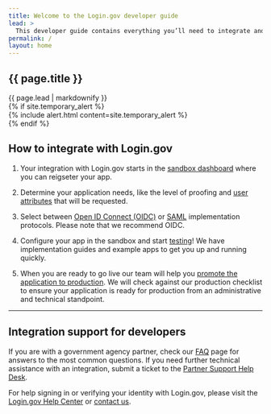 ```yaml
---
title: Welcome to the Login.gov developer guide
lead: >
  This developer guide contains everything you’ll need to integrate and deploy your application with Login.gov.
permalink: /
layout: home
---
```


<section class="usa-section usa-section--dark">
  <div class="grid-row grid-gap">
    <div class="desktop:grid-col-8 desktop:grid-offset-2 mobile:grid-col-auto">
      <h1 class="usa-display mobile:margin-2">{{ page.title }}</h1>
      <div class="usa-intro mobile:margin-2">{{ page.lead | markdownify }}</div>
    </div>
  </div>
</section>
<div class="desktop:grid-col-9 desktop:grid-offset-2 mobile:grid-col-auto mobile:padding-2">
{% if site.temporary_alert %}
<section class="usa-section" markdown="1">  
    {% include alert.html content=site.temporary_alert %}
</section>
{% endif %}
<h2 class='margin-top-4'>How to integrate with Login.gov</h2>

<ol class="usa-process-list usa-prose margin-bottom-4">
  <li class="usa-process-list__item">
    <p>
      Your integration with Login.gov starts in the <a href="https://dashboard.int.identitysandbox.gov/" class="usa-link">sandbox dashboard</a> where you can reigseter your app.
    </p>
  </li>

  <li class="usa-process-list__item">
    <p>
      Determine your application needs, like the level of proofing and <a href="{% link _pages/attributes.md %}" class="usa-link">user attributes</a> that will be requested.
    </p>
  </li>

  <li class="usa-process-list__item">
    <p>
      Select between <a href="{% link _pages/oidc/getting-started.md %}" class="usa-link">Open ID Connect (OIDC)</a> or <a href="{% link _pages/saml.md %}" class="usa-link">SAML</a> implementation protocols. Please note that we recommend OIDC.
    </p>
  </li>

  <li class="usa-process-list__item">
    <p>
      Configure your app in the sandbox and start <a href="{% link _pages/testing.md %}" class="usa-link">testing</a>! We have implementation guides and example apps to get you up and running quickly.
    </p>
  </li>


  <li class="usa-process-list__item">
    <p>
      When you are ready to go live our team will help you <a href="{% link _pages/production.md %}" class="usa-link">promote the application to production</a>. We will check against our production checklist to ensure your application is ready for production from an administrative and technical standpoint.
    </p>
  </li>
</ol>

<hr class="text-primary-light border-solid measure-5 margin-x-0">
<section class="usa-section usa-prose padding-top-5">
  <h2>Integration support for developers</h2>
  <p class="measure-5 margin-x-0">
    If you are with a government agency partner, check our <a href="{% link _pages/support.md %}" class="usa-link">FAQ</a> page for answers to the most common questions. If you need further technical assistance with an integration, submit a ticket to the <a href="https://zendesk.login.gov/" class="usa-link">Partner Support Help Desk</a>.
  </p>
  <p class="measure-5 margin-x-0">
    For help signing in or verifying your identity with Login.gov, please visit the <a href="https://login.gov/help/" class="usa-link">Login.gov Help Center</a> or <a href="https://login.gov/contact/" class="usa-link">contact us</a>.
  </p>
</section>
</div>
